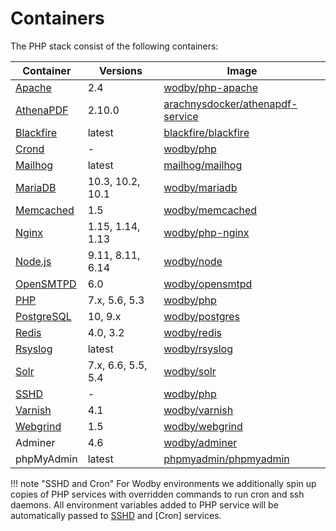 # Containers 

The PHP stack consist of the following containers:

| Container    | Versions           | Image                              |
| ------------ | ------------------ | ---------------------------------- |
| [Apache]     | 2.4                | [wodby/php-apache]                 |
| [AthenaPDF]  | 2.10.0             | [arachnysdocker/athenapdf-service] |
| [Blackfire]  | latest             | [blackfire/blackfire]              |
| [Crond]      | -                  | [wodby/php]                        |
| [Mailhog]    | latest             | [mailhog/mailhog]                  |
| [MariaDB]    | 10.3, 10.2, 10.1   | [wodby/mariadb]                    |
| [Memcached]  | 1.5                | [wodby/memcached]                  |
| [Nginx]      | 1.15, 1.14, 1.13   | [wodby/php-nginx]                  |
| [Node.js]    | 9.11, 8.11, 6.14   | [wodby/node]                       |
| [OpenSMTPD]  | 6.0                | [wodby/opensmtpd]                  |
| [PHP]        | 7.x, 5.6, 5.3      | [wodby/php]                        |
| [PostgreSQL] | 10, 9.x            | [wodby/postgres]                   |
| [Redis]      | 4.0, 3.2           | [wodby/redis]                      |
| [Rsyslog]    | latest             | [wodby/rsyslog]                    |
| [Solr]       | 7.x, 6.6, 5.5, 5.4 | [wodby/solr]                       |
| [SSHD]       | -                  | [wodby/php]                        |
| [Varnish]    | 4.1                | [wodby/varnish]                    |
| [Webgrind]   | 1.5                | [wodby/webgrind]                   |
| Adminer      | 4.6                | [wodby/adminer]                    |
| phpMyAdmin   | latest             | [phpmyadmin/phpmyadmin]            |

!!! note "SSHD and Cron"
    For Wodby environments we additionally spin up copies of PHP services with overridden commands to run cron and ssh daemons. All environment variables added to PHP service will be automatically passed to [SSHD] and [Cron] services.

[Apache]:  ../containers/apache.md
[AthenaPDF]:  ../containers/athenapdf.md
[Blackfire]:  ../containers/blackfire.md
[Crond]:  ../containers/cron.md
[Mailhog]:  ../containers/mailhog.md
[MariaDB]:  ../containers/mariadb.md
[Memcached]:  ../containers/memcached.md
[Nginx]:  ../containers/nginx.md
[Node.js]:  ../containers/node.md
[OpenSMTPD]:  ../containers/opensmtpd.md
[PHP]:  ../containers/php.md
[PostgreSQL]:  ../containers/postgres.md
[Redis]:  ../containers/redis.md
[Rsyslog]:  ../containers/rsyslog.md
[Solr]:  ../containers/solr.md
[SSHD]:  ../containers/ssh.md
[Varnish]:  ../containers/varnish.md
[Webgrind]:  ../containers/webgrind.md

[arachnysdocker/athenapdf-service]: https://hub.docker.com/r/arachnysdocker/athenapdf-service
[blackfire/blackfire]: https://hub.docker.com/r/blackfire/blackfire
[mailhog/mailhog]: https://hub.docker.com/r/mailhog/mailhog
[phpmyadmin/phpmyadmin]: https://hub.docker.com/r/phpmyadmin/phpmyadmin
[wodby/adminer]: https://hub.docker.com/r/wodby/adminer
[wodby/mariadb]: https://github.com/wodby/mariadb
[wodby/memcached]: https://github.com/wodby/memcached
[wodby/node]: https://github.com/wodby/node
[wodby/opensmtpd]: https://github.com/wodby/opensmtpd
[wodby/php-apache]: https://github.com/wodby/php-apache
[wodby/php-nginx]: https://github.com/wodby/php-nginx
[wodby/php]: https://github.com/wodby/php
[wodby/postgres]: https://github.com/wodby/postgres
[wodby/redis]: https://github.com/wodby/redis
[wodby/rsyslog]: https://hub.docker.com/r/wodby/rsyslog
[wodby/solr]: https://github.com/wodby/solr
[wodby/varnish]: https://github.com/wodby/varnish
[wodby/webgrind]: https://hub.docker.com/r/wodby/webgrind
